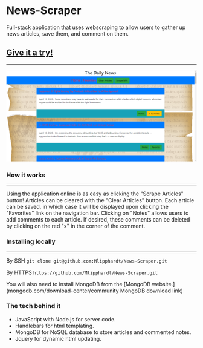 # News-Scraper
Full-stack application that uses webscraping to allow users to gather up news articles, save them, and comment on them.

## [Give it a try!](https://centralized-news.herokuapp.com/ "News-Scraper at Heroku")
---
![News Scraper in action.](https://github.com/Mlipphardt/News-Scraper/blob/master/public/images/Demo-introduction.png "News Scraper in action.")

### How it works
---
Using the application online is as easy as clicking the "Scrape Articles" button! Articles can be cleared with the "Clear Articles" button. Each article can be saved, in which case it will be displayed upon clicking the "Favorites" link on the navigation bar. Clicking on "Notes" allows users to add comments to each article. If desired, these comments can be deleted by clicking on the red "x" in the corner of the comment. 

### Installing locally
---
By SSH
`git clone git@github.com:Mlipphardt/News-Scraper.git`

By HTTPS
`https://github.com/Mlipphardt/News-Scraper.git`

You will also need to install MongoDB from the [MongoDB website.](mongodb.com/download-center/community MongoDB download link) 

### The tech behind it
* JavaScript with Node.js for server code.
* Handlebars for html templating.
* MongoDB for NoSQL database to store articles and commented notes.
* Jquery for dynamic html updating.
